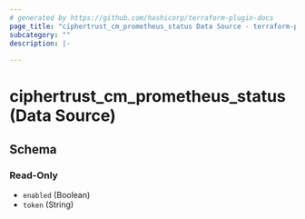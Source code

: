 ```yaml
---
# generated by https://github.com/hashicorp/terraform-plugin-docs
page_title: "ciphertrust_cm_prometheus_status Data Source - terraform-provider-ciphertrust"
subcategory: ""
description: |-
  
---
```


# ciphertrust_cm_prometheus_status (Data Source)





<!-- schema generated by tfplugindocs -->
## Schema

### Read-Only

- `enabled` (Boolean)
- `token` (String)
